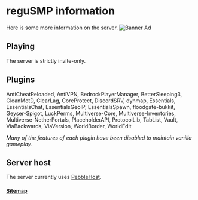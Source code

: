 # reguSMP information
Here is some more information on the server.
![Banner Ad](/files/mcad.png)
## Playing
The server is strictly invite-only. 
## Plugins
AntiCheatReloaded, AntiVPN, BedrockPlayerManager, BetterSleeping3, CleanMotD, ClearLag, CoreProtect, DiscordSRV, dynmap, Essentials, EssentialsChat, EssentialsGeoIP, EssentialsSpawn, floodgate-bukkit, Geyser-Spigot, LuckPerms, Multiverse-Core, Multiverse-Inventories, Multiverse-NetherPortals, PlaceholderAPI, ProtocolLib, TabList, Vault, ViaBackwards, ViaVersion, WorldBorder, WorldEdit

*Many of the features of each plugin have been disabled to maintain vanilla gameplay.*
## Server host
The server currently uses [PebbleHost](https://pebblehost.com/).

#### [Sitemap](/sitemap)
